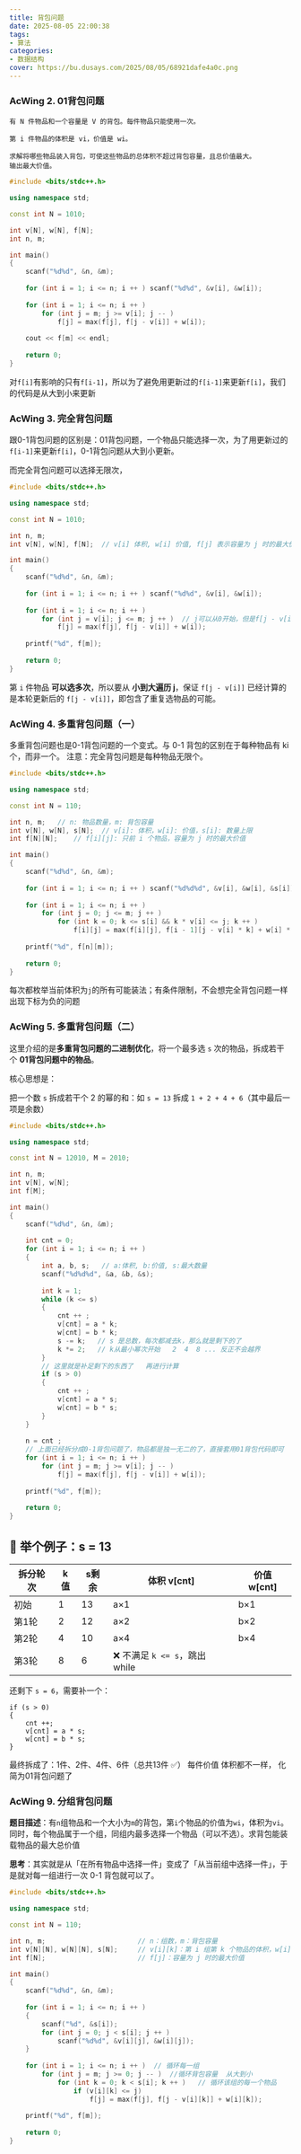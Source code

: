 ```yaml
---
title: 背包问题
date: 2025-08-05 22:00:38
tags:
- 算法
categories:
- 数据结构
cover: https://bu.dusays.com/2025/08/05/68921dafe4a0c.png
---
```


### AcWing 2. 01背包问题

```
有 N 件物品和一个容量是 V 的背包。每件物品只能使用一次。

第 i 件物品的体积是 vi，价值是 wi。

求解将哪些物品装入背包，可使这些物品的总体积不超过背包容量，且总价值最大。
输出最大价值。
```

```c++
#include <bits/stdc++.h>

using namespace std;

const int N = 1010;

int v[N], w[N], f[N];
int n, m;

int main()
{
    scanf("%d%d", &n, &m);
    
    for (int i = 1; i <= n; i ++ ) scanf("%d%d", &v[i], &w[i]);
    
    for (int i = 1; i <= n; i ++ )
        for (int j = m; j >= v[i]; j -- )
            f[j] = max(f[j], f[j - v[i]] + w[i]);
    
    cout << f[m] << endl;
    
    return 0;
}
```

对`f[i]`有影响的只有`f[i-1]`，所以为了避免用更新过的`f[i-1]`来更新`f[i]`，我们的代码是从大到小来更新

### AcWing 3. 完全背包问题

跟0-1背包问题的区别是：01背包问题，一个物品只能选择一次，为了用更新过的`f[i-1]`来更新`f[i]`，0-1背包问题从大到小更新。

而完全背包问题可以选择无限次，

```c++
#include <bits/stdc++.h>

using namespace std;

const int N = 1010;

int n, m;
int v[N], w[N], f[N];  // v[i] 体积, w[i] 价值, f[j] 表示容量为 j 时的最大价值

int main()
{
    scanf("%d%d", &n, &m);
    
    for (int i = 1; i <= n; i ++ ) scanf("%d%d", &v[i], &w[i]);
    
    for (int i = 1; i <= n; i ++ )
        for (int j = v[i]; j <= m; j ++ )  // j可以从0开始，但是f[j - v[i]]下标会变成负数
            f[j] = max(f[j], f[j - v[i]] + w[i]);
            
    printf("%d", f[m]);
    
    return 0;
}
```

第 `i` 件物品 **可以选多次**，所以要从 **小到大遍历 j**，保证 `f[j - v[i]]` 已经计算的是本轮更新后的 `f[j - v[i]]`，即包含了重复选物品的可能。

### AcWing 4. 多重背包问题（一）

多重背包问题也是0-1背包问题的一个变式。与 0-1 背包的区别在于每种物品有 ki个，而非一个。
注意：完全背包问题是每种物品无限个。

```c++
#include <bits/stdc++.h>

using namespace std;

const int N = 110;

int n, m;   // n: 物品数量，m: 背包容量
int v[N], w[N], s[N];  // v[i]: 体积，w[i]: 价值，s[i]: 数量上限
int f[N][N];    // f[i][j]: 只前 i 个物品，容量为 j 时的最大价值

int main()
{
    scanf("%d%d", &n, &m);
    
    for (int i = 1; i <= n; i ++ ) scanf("%d%d%d", &v[i], &w[i], &s[i]);
    
    for (int i = 1; i <= n; i ++ )
        for (int j = 0; j <= m; j ++ )
            for (int k = 0; k <= s[i] && k * v[i] <= j; k ++ )
                f[i][j] = max(f[i][j], f[i - 1][j - v[i] * k] + w[i] * k);
                
    printf("%d", f[n][m]);
    
    return 0;
}
```

每次都枚举当前体积为`j`的所有可能装法；有条件限制，不会想完全背包问题一样出现下标为负的问题

### AcWing 5. 多重背包问题（二）

这里介绍的是**多重背包问题的二进制优化**，将一个最多选 `s` 次的物品，拆成若干个 **01背包问题中的物品**。

核心思想是：

把一个数 `s` 拆成若干个 2 的幂的和：如 `s = 13` 拆成 `1 + 2 + 4 + 6`（其中最后一项是余数）



```c++
#include <bits/stdc++.h>

using namespace std;

const int N = 12010, M = 2010;

int n, m;
int v[N], w[N];
int f[M];

int main()
{
    scanf("%d%d", &n, &m);
    
    int cnt = 0;
    for (int i = 1; i <= n; i ++ )
    {
        int a, b, s;   // a:体积, b:价值, s:最大数量
        scanf("%d%d%d", &a, &b, &s);
        
        int k = 1;
        while (k <= s)
        {
            cnt ++ ;
            v[cnt] = a * k;
            w[cnt] = b * k;
            s -= k;   // s 是总数，每次都减去k，那么就是剩下的了
            k *= 2;   // k从最小幂次开始   2  4  8 ... 反正不会越界
        }
        // 这里就是补足剩下的东西了   再进行计算
        if (s > 0)
        {
            cnt ++ ;
            v[cnt] = a * s;
            w[cnt] = b * s;
        }
    }
    
    n = cnt ;
    // 上面已经拆分成0-1背包问题了，物品都是独一无二的了，直接套用01背包代码即可
    for (int i = 1; i <= n; i ++ )
        for (int j = m; j >= v[i]; j -- )
            f[j] = max(f[j], f[j - v[i]] + w[i]);
    
    printf("%d", f[m]);
    
    return 0;
}
```

## 🔢 举个例子：s = 13

| 拆分轮次 | k值  | s剩余 | 体积 v[cnt]                   | 价值 w[cnt] |
| -------- | ---- | ----- | ----------------------------- | ----------- |
| 初始     | 1    | 13    | a×1                           | b×1         |
| 第1轮    | 2    | 12    | a×2                           | b×2         |
| 第2轮    | 4    | 10    | a×4                           | b×4         |
| 第3轮    | 8    | 6     | ❌ 不满足 `k <= s`，跳出 while |             |

还剩下 `s = 6`，需要补一个：

```
if (s > 0)
{
    cnt ++;
    v[cnt] = a * s;
    w[cnt] = b * s;
}
```

最终拆成了：1件、2件、4件、6件（总共13件 ✅）  每件价值  体积都不一样，  化简为01背包问题了

### AcWing 9. 分组背包问题

**题目描述**：有`n`组物品和一个大小为`m`的背包，第`i`个物品的价值为`wi`，体积为`vi`。同时，每个物品属于一个组，同组内最多选择一个物品（可以不选）。求背包能装载物品的最大总价值

**思考**：其实就是从「在所有物品中选择一件」变成了「从当前组中选择一件」，于是就对每一组进行一次 0-1 背包就可以了。

```c++
#include <bits/stdc++.h>

using namespace std;

const int N = 110;

int n, m;						// n：组数，m：背包容量
int v[N][N], w[N][N], s[N];		// v[i][k]：第 i 组第 k 个物品的体积，w[i][k] 是价值
int f[N];						// f[j]：容量为 j 时的最大价值

int main()
{
    scanf("%d%d", &n, &m);
    
    for (int i = 1; i <= n; i ++ )
    {
        scanf("%d", &s[i]);
        for (int j = 0; j < s[i]; j ++ )
            scanf("%d%d", &v[i][j], &w[i][j]);
    }
    
    for (int i = 1; i <= n; i ++ )  // 循环每一组
        for (int j = m; j >= 0; j -- )  //循环背包容量  从大到小
            for (int k = 0; k < s[i]; k ++ )   // 循环该组的每一个物品
                if (v[i][k] <= j)
                    f[j] = max(f[j], f[j - v[i][k]] + w[i][k]);
                    
    printf("%d", f[m]);
    
    return 0;
}
```

